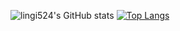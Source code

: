 ![lingi524's GitHub stats](https://github-readme-stats.vercel.app/api?username=lingi524&show_icons=true&theme=radical)
[![Top Langs](https://github-readme-stats.vercel.app/api/top-langs/?username=lingi524&layout=compact&theme=radical)](https://github.com/anuraghazra/github-readme-stats)
